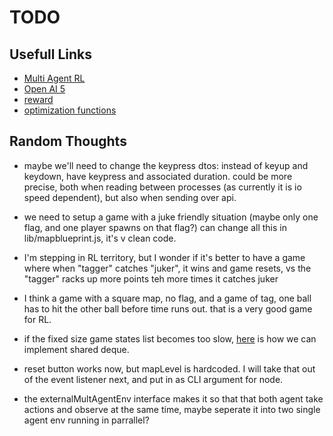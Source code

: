 # TODO

## Usefull Links

- [Multi Agent RL](https://bair.berkeley.edu/blog/2018/12/12/rllib/)
- [Open AI 5](https://openai.com/blog/openai-five/)
- [reward](https://www.researchgate.net/post/What_is_the_best_Reward_function_in_Reinforcement_Learning)
- [optimization functions](https://en.wikipedia.org/wiki/Test_functions_for_optimization)

## Random Thoughts

- maybe we'll need to change the keypress dtos: instead of keyup and keydown, have keypress and associated duration. could be more precise, both when reading between processes (as currently it is io speed dependent), but also when sending over api.
- we need to setup a game with a juke friendly situation (maybe only one flag, and one player spawns on that flag?) can change all this in lib/mapblueprint.js, it's v clean code.
- I'm stepping in RL territory, but I wonder if it's better to have a game where when "tagger" catches "juker", it wins and game resets, vs the "tagger" racks up more points teh more times it catches juker
- I think a game with a square map, no flag, and a game of tag, one ball has to hit the other ball before time runs out. that is a very good game for RL.
- if the fixed size game states list becomes too slow, [here](https://docs.python.org/2/library/multiprocessing.html#examples) is how we can implement shared deque.
- reset button works now, but mapLevel is hardcoded. I will take that out of the event listener next, and put in as CLI argument for node.

- the externalMultAgentEnv interface makes it so that that both agent take actions and observe at the same time, maybe seperate it into two single agent env running in parrallel?
